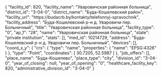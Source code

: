 {
    "facility_id": 820,
    "facility_name": "Уваровичская районная больница",
    "district_id": "3-04-0",
    "district_name": "Буда-Кошелевский район",
    "facility_url": "https:\/\/budacrb.by\/kontakty\/telefonnyj-spravochnik",
    "facility_address": "Буда-Кошелевский р-н д. Уваровичи пер. Больничный",
    "title": "Уваровичская районная больница",
    "facility_type": "0",
    "ap_1": "28",
    "name": "Уваровичская районная больница",
    "state": "private institution",
    "stats": [],
    "med_id": 10214729,
    "address": "Буда-Кошелевский р-н д. Уваровичи пер. Больничный",
    "devices": [],
    "coord_x_y": {
        "crs": {
            "type": "name",
            "properties": {
                "name": "EPSG:4326"
            }
        },
        "type": "Point",
        "coordinates": [
            30.7205,
            52.5987
        ]
    },
    "job_offers": [],
    "place_name": "Буда-Кошелево",
    "place_type": "city",
    "division_id": "3-04-0",
    "year_of_closing": null,
    "year_of_opening": "0",
    "healthcare_facility_key": 820,
    "administrative_division_id": "3-04-0"
}